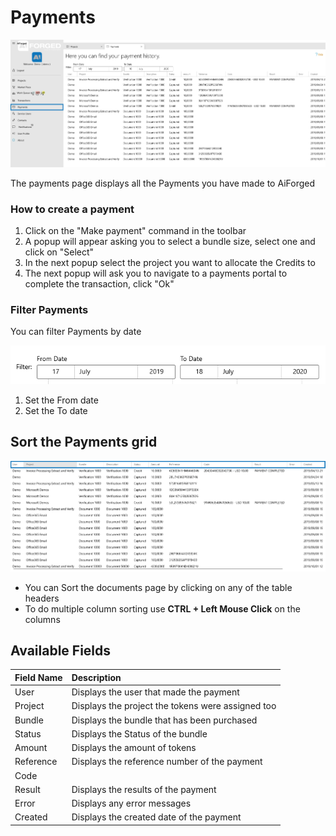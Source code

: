 # Payments

![](.gitbook/assets/image%20%2825%29.png)

The payments page displays all the Payments you have made to AiForged

### How to create a payment

1. Click on the "Make payment" command in the toolbar
2. A popup will appear asking you to select a bundle size, select one and click on "Select"
3. In the next popup select the project you want to allocate the Credits to
4. The next popup will ask you to navigate to a payments portal to complete the transaction, click "Ok"

### Filter Payments

You can filter Payments by date 

![](.gitbook/assets/image%20%2810%29.png)

1. Set the From date
2. Set the To date

## Sort the Payments grid

![](.gitbook/assets/image%20%283%29.png)

* You can Sort the documents page by clicking on any of the table headers
* To do multiple column sorting use **CTRL + Left Mouse Click** on the columns

## Available Fields

| Field Name | Description |
| :--- | :--- |
| User | Displays the user that made the payment |
| Project | Displays the project the tokens were assigned too |
| Bundle | Displays the bundle that has been purchased |
| Status | Displays the Status of the bundle |
| Amount | Displays the amount of tokens |
| Reference | Displays the reference number of the payment |
| Code |  |
| Result | Displays the results of the payment |
| Error | Displays any error messages |
| Created | Displays the created date of the payment |

